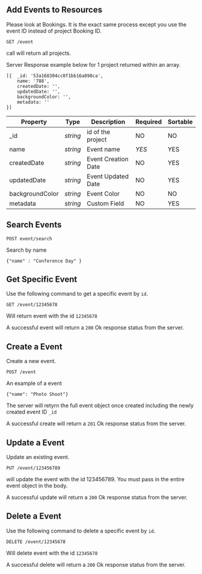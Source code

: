 ## Add Events to Resources
Please look at Bookings. It is the exact same process except you use the event ID instead of project Booking ID. 

```
GET /event
```

call will return all projects.

Server Response example below for 1 project returned within an array. 

```
[{  _id: '53a168304cc0f1bb16a898ca',
    name: '788',
    createdDate: '',
    updatedDate: '',
    backgroundColor: '',
    metadata: '' 
}]
```

Property | Type | Description | Required | Sortable
--- | --- | --- | --- | ---
_id | *string* | id of the project | NO | NO
name | *string* | Event name | *YES* | YES
createdDate | *string* | Event Creation Date | NO | YES
updatedDate | *string* | Event Updated Date | NO | YES
backgroundColor | *string* | Event Color | NO | NO
metadata | *string* | Custom Field | NO | YES

## Search Events
```
POST event/search
```
Search by name
```
{"name" : "Conference Day" }
```

## Get Specific Event
Use the following command to get a specific event by `id`.
```
GET /event/12345678
```
Will return event with the id `12345678`

A successful event will return a `200` Ok response status from the server.

## Create a Event
Create a new event.
```
POST /event
```
An example of a event

```
{"name": "Photo Shoot"}
```
The server will retyrn the full event object once created including the newly created event ID `_id`

A successful create will return a `201` Ok response status from the server.

## Update a Event
Update an existing event.
```
PUT /event/123456789
```
will update the event with the id 123456789. You must pass in the entire event object in the body. 

A successful update will return a `200` Ok response status from the server.

## Delete a Event
Use the following command to delete a specific event by `id`.
```
DELETE /event/12345678
```
Will delete event with the id `12345678`

A successful delete will return a `200` Ok response status from the server.
